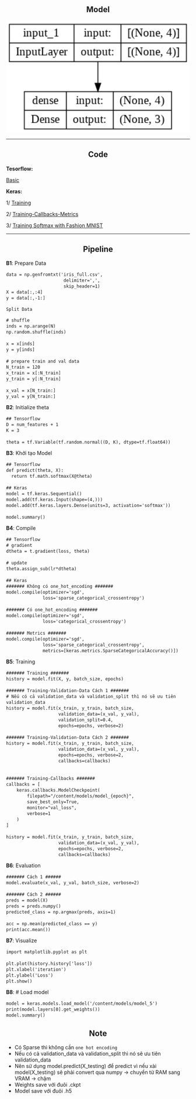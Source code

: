## <div align="center">Model</div>
<p align="center">
 <img src="images/my_model.png" width="800">
</p>

---
## <div align="center">Code</div>
**Tesorflow:**

[Basic](https://github.com/dotrannhattuong/Tensorflow_Tutorial/blob/main/Machine_Learning/Softmax/1.TF_Softmax_Tape.ipynb)

**Keras:**

1/ [Training](https://github.com/dotrannhattuong/Tensorflow_Tutorial/blob/main/Machine_Learning/Softmax/2.Softmax_Keras.ipynb)

2/ [Training-Callbacks-Metrics](https://github.com/dotrannhattuong/Tensorflow_Tutorial/blob/main/Machine_Learning/Softmax/3.Softmax_Keras_Training.ipynb)

3/ [Training Softmax with Fashion MNIST](https://github.com/dotrannhattuong/Tensorflow_Tutorial/blob/main/Machine_Learning/Softmax/4.Softmax_MNIST.ipynb)

---
## <div align="center">Pipeline</div>

**B1**: Prepare Data

```
data = np.genfromtxt('iris_full.csv', 
                      delimiter=',', 
                      skip_header=1)
X = data[:,:4]
y = data[:,-1:]
```

`Split Data`
```
# shuffle
inds = np.arange(N)
np.random.shuffle(inds)

x = x[inds]
y = y[inds]

# prepare train and val data
N_train = 120
x_train = x[:N_train]
y_train = y[:N_train]

x_val = x[N_train:]
y_val = y[N_train:]
```

**B2**: Initialize theta
```
## Tensorflow
D = num_features + 1
K = 3

theta = tf.Variable(tf.random.normal((D, K), dtype=tf.float64))
```

**B3**: Khởi tạo Model
```
## Tensorflow
def predict(theta, X):
  return tf.math.softmax(X@theta)

## Keras
model = tf.keras.Sequential()
model.add(tf.keras.Input(shape=(4,)))
model.add(tf.keras.layers.Dense(units=3, activation='softmax'))

model.summary()
```

**B4**: Compile
```
## Tensorflow
# gradient
dtheta = t.gradient(loss, theta)

# update
theta.assign_sub(lr*dtheta)

## Keras
####### Không có one_hot_encoding #######
model.compile(optimizer='sgd',
              loss='sparse_categorical_crossentropy')

####### Có one_hot_encoding #######
model.compile(optimizer='sgd', 
              loss='categorical_crossentropy')

####### Metrics #######
model.compile(optimizer='sgd', 
              loss='sparse_categorical_crossentropy',
              metrics=[keras.metrics.SparseCategoricalAccuracy()])
```

**B5**: Training
```
####### Training #######
history = model.fit(X, y, batch_size, epochs)

####### Training-Validation-Data Cách 1 #######
# Nếu có cả validation_data và validation_split thì nó sẽ ưu tiên validation_data
history = model.fit(x_train, y_train, batch_size,
                    validation_data=(x_val, y_val),
                    validation_split=0.4,
                    epochs=epochs, verbose=2)

####### Training-Validation-Data Cách 2 #######
history = model.fit(x_train, y_train, batch_size,
                    validation_data=(x_val, y_val),
                    epochs=epochs, verbose=2,
                    callbacks=callbacks)

                
####### Training-Callbacks #######
callbacks = [
    keras.callbacks.ModelCheckpoint(
        filepath="/content/models/model_{epoch}",
        save_best_only=True,
        monitor="val_loss",
        verbose=1
    )
]

history = model.fit(x_train, y_train, batch_size,
                    validation_data=(x_val, y_val),
                    epochs=epochs, verbose=2,
                    callbacks=callbacks)
```

**B6**: Evaluation
```
####### Cách 1 ######
model.evaluate(x_val, y_val, batch_size, verbose=2)

####### Cách 2 ######
preds = model(X)
preds = preds.numpy()
predicted_class = np.argmax(preds, axis=1)

acc = np.mean(predicted_class == y)
print(acc.mean())
```

**B7**: Visualize
```
import matplotlib.pyplot as plt

plt.plot(history.history['loss'])
plt.xlabel('iteration')
plt.ylabel('Loss')
plt.show()
```

**B8**: # Load model
```
model = keras.models.load_model('/content/models/model_5')
print(model.layers[0].get_weights())
model.summary()
```

## <div align="center">Note</div>
- Có Sparse thì không cần ```one hot encoding```
- Nếu có cả validation_data và validation_split thì nó sẽ ưu tiên validation_data
- Nên sử dụng model.predict(X_testing) để predict vì nếu xài model(X_testing) sẽ phải convert qua numpy -> chuyển từ RAM sang VRAM -> chậm
- Weights save với đuôi .ckpt
- Model save với đuôi .h5 